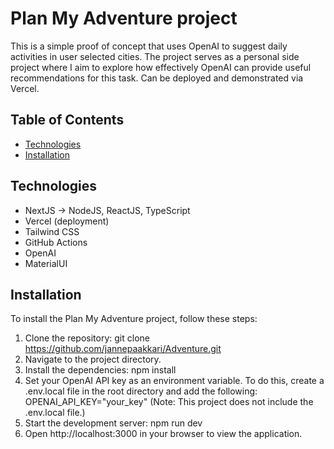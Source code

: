 # Plan My Adventure project

This is a simple proof of concept that uses OpenAI to suggest daily activities in user selected cities. The project serves as a personal side project where I aim to explore how effectively OpenAI can provide useful recommendations for this task. Can be deployed and demonstrated via Vercel.

## Table of Contents

- [Technologies](#technologies)
- [Installation](#installation)

## Technologies

- NextJS
    -> NodeJS, ReactJS, TypeScript
- Vercel (deployment)
- Tailwind CSS
- GitHub Actions
- OpenAI
- MaterialUI

## Installation

To install the Plan My Adventure project, follow these steps:

1. Clone the repository: git clone https://github.com/jannepaakkari/Adventure.git
2. Navigate to the project directory.
3. Install the dependencies: npm install
4. Set your OpenAI API key as an environment variable. To do this, create a .env.local file in the root directory and add the following: OPENAI_API_KEY="your_key" (Note: This project does not include the .env.local file.)
5. Start the development server: npm run dev
6. Open http://localhost:3000 in your browser to view the application.